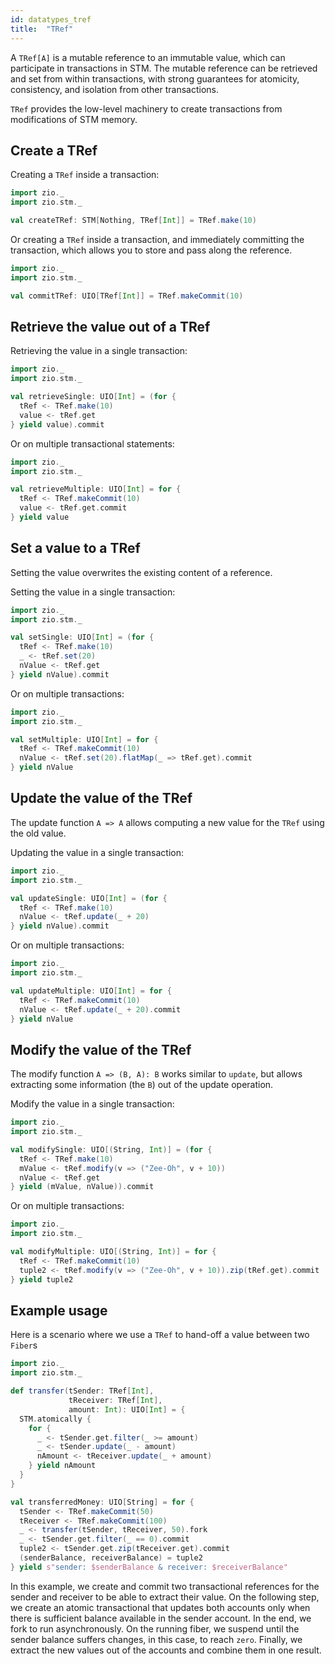 ```yaml
---
id: datatypes_tref
title:  "TRef"
---
```


A `TRef[A]` is a mutable reference to an immutable value, which can participate in transactions in STM. The mutable reference can be retrieved and set from within transactions, with strong guarantees for atomicity, consistency, and isolation from other transactions.

`TRef` provides the low-level machinery to create transactions from modifications of STM memory.

## Create a TRef

Creating a `TRef` inside a transaction:

```scala mdoc:silent
import zio._
import zio.stm._

val createTRef: STM[Nothing, TRef[Int]] = TRef.make(10)
```

Or creating a `TRef` inside a transaction, and immediately committing the transaction, which allows you to store and pass along the reference.

```scala mdoc:silent
import zio._
import zio.stm._

val commitTRef: UIO[TRef[Int]] = TRef.makeCommit(10)
```

## Retrieve the value out of a TRef

Retrieving the value in a single transaction: 

```scala mdoc:silent
import zio._
import zio.stm._

val retrieveSingle: UIO[Int] = (for {
  tRef <- TRef.make(10)
  value <- tRef.get
} yield value).commit
```

Or on multiple transactional statements:

```scala mdoc:silent
import zio._
import zio.stm._

val retrieveMultiple: UIO[Int] = for {
  tRef <- TRef.makeCommit(10)
  value <- tRef.get.commit
} yield value
```

## Set a value to a TRef

Setting the value overwrites the existing content of a reference.

Setting the value in a single transaction:

```scala mdoc:silent
import zio._
import zio.stm._

val setSingle: UIO[Int] = (for {
  tRef <- TRef.make(10)
  _ <- tRef.set(20)
  nValue <- tRef.get
} yield nValue).commit
```

Or on multiple transactions:

```scala mdoc:silent
import zio._
import zio.stm._

val setMultiple: UIO[Int] = for {
  tRef <- TRef.makeCommit(10)
  nValue <- tRef.set(20).flatMap(_ => tRef.get).commit
} yield nValue
```

## Update the value of the TRef

The update function `A => A` allows computing a new value for the `TRef` using the old value.

Updating the value in a single transaction:

```scala mdoc:silent
import zio._
import zio.stm._

val updateSingle: UIO[Int] = (for {
  tRef <- TRef.make(10)
  nValue <- tRef.update(_ + 20)
} yield nValue).commit
```

Or on multiple transactions:

```scala mdoc:silent
import zio._
import zio.stm._

val updateMultiple: UIO[Int] = for {
  tRef <- TRef.makeCommit(10)
  nValue <- tRef.update(_ + 20).commit
} yield nValue
```

## Modify the value of the TRef

The modify function `A => (B, A): B` works similar to `update`, but allows extracting some information (the `B`) out of the update operation. 

Modify the value in a single transaction:

```scala mdoc:silent
import zio._
import zio.stm._

val modifySingle: UIO[(String, Int)] = (for {
  tRef <- TRef.make(10)
  mValue <- tRef.modify(v => ("Zee-Oh", v + 10))
  nValue <- tRef.get
} yield (mValue, nValue)).commit
```

Or on multiple transactions:

```scala mdoc:silent
import zio._
import zio.stm._

val modifyMultiple: UIO[(String, Int)] = for {
  tRef <- TRef.makeCommit(10)
  tuple2 <- tRef.modify(v => ("Zee-Oh", v + 10)).zip(tRef.get).commit
} yield tuple2
```

## Example usage

Here is a scenario where we use a `TRef` to hand-off a value between two `Fiber`s

```scala mdoc:silent
import zio._
import zio.stm._

def transfer(tSender: TRef[Int],
             tReceiver: TRef[Int],
             amount: Int): UIO[Int] = {
  STM.atomically {
    for {
      _ <- tSender.get.filter(_ >= amount)
      _ <- tSender.update(_ - amount)
      nAmount <- tReceiver.update(_ + amount)
    } yield nAmount
  }
}

val transferredMoney: UIO[String] = for {
  tSender <- TRef.makeCommit(50)
  tReceiver <- TRef.makeCommit(100)
  _ <- transfer(tSender, tReceiver, 50).fork
  _ <- tSender.get.filter(_ == 0).commit
  tuple2 <- tSender.get.zip(tReceiver.get).commit
  (senderBalance, receiverBalance) = tuple2
} yield s"sender: $senderBalance & receiver: $receiverBalance"
```

In this example, we create and commit two transactional references for the sender and receiver to be able to extract their value. 
On the following step, we create an atomic transactional that updates both accounts only when there is sufficient balance available in the sender account. In the end, we fork to run asynchronously.
On the running fiber, we suspend until the sender balance suffers changes, in this case, to reach `zero`. Finally, we extract the new values out of the accounts and combine them in one result. 
